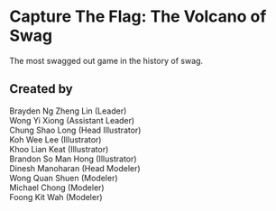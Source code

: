 Capture The Flag: The Volcano of Swag
===========================

The most swagged out game in the history of swag.

Created by
----------

Brayden Ng Zheng Lin (Leader)<br>
Wong Yi Xiong (Assistant Leader)<br>
Chung Shao Long (Head Illustrator)<br>
Koh Wee Lee (Illustrator)<br>
Khoo Lian Keat (Illustrator)<br>
Brandon So Man Hong (Illustrator)<br>
Dinesh Manoharan (Head Modeler)<br>
Wong Quan Shuen (Modeler)<br>
Michael Chong (Modeler)<br>
Foong Kit Wah (Modeler)<br>
